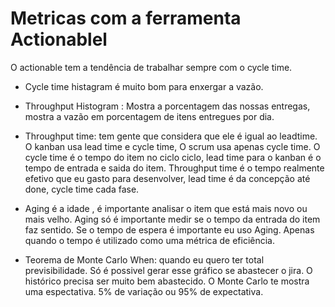 # Metricas com a ferramenta Actionablel

O actionable tem a tendência de trabalhar sempre com o cycle time.

- Cycle time histagram é muito bom para enxergar a vazão.

- Throughput Histogram : Mostra a porcentagem das nossas entregas, mostra a vazão em porcentagem de itens entregues por dia.

- Throughput time: tem gente que considera que ele é igual ao leadtime. O kanban usa lead time e cycle time, O scrum usa apenas cycle time. O cycle time é o tempo do item no ciclo ciclo, lead time para o kanban é o tempo de entrada e saida do item. Throughput time é o tempo realmente efetivo que eu gasto para desenvolver, lead time é da concepção até done, cycle time cada fase.

- Aging é a idade , é importante analisar o item que está mais novo ou mais velho. Aging só é importante medir se o tempo da entrada do item faz sentido. Se o tempo de espera é importante eu uso Aging. Apenas quando o tempo é utilizado como uma métrica de eficiência.

- Teorema de Monte Carlo When: quando eu quero ter total previsibilidade. Só é possivel gerar esse gráfico se abastecer o jira. O histórico precisa ser muito bem abastecido. O Monte Carlo te mostra uma espectativa. 5% de variação ou 95% de expectativa.











